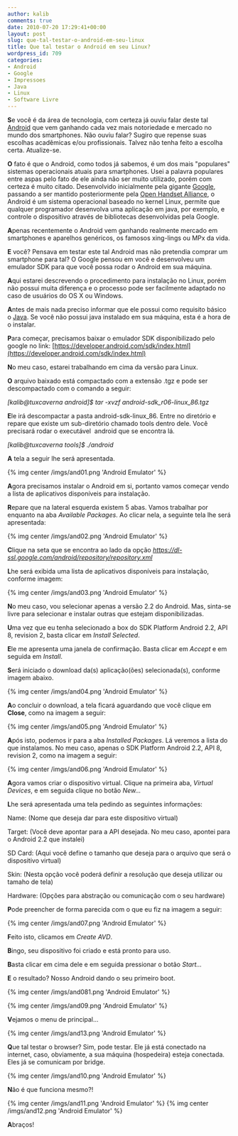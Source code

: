 ```yaml
---
author: kalib
comments: true
date: 2010-07-20 17:29:41+00:00
layout: post
slug: que-tal-testar-o-android-em-seu-linux
title: Que tal testar o Android em seu Linux?
wordpress_id: 709
categories:
- Android
- Google
- Impressoes
- Java
- Linux
- Software Livre
---
```


**S**e você é da área de tecnologia, com certeza já ouviu falar deste tal [Android](https://www.android.com/) que vem ganhando cada vez mais notoriedade e mercado no mundo dos smartphones. Não ouviu falar? Sugiro que repense suas escolhas acadêmicas e/ou profissionais. Talvez não tenha feito a escolha certa. Atualize-se.

**O** fato é que o Android, como todos já sabemos, é um dos mais "populares" sistemas operacionais atuais para smartphones. Usei a palavra populares entre aspas pelo fato de ele ainda não ser muito utilizado, porém com certeza é muito citado. Desenvolvido inicialmente pela gigante [Google](https://www.google.com), passando a ser mantido posteriormente pela [Open Handset Alliance](https://www.openhandsetalliance.com/), o Android é um sistema operacional baseado no kernel Linux, permite que qualquer programador desenvolva uma aplicação em java, por exemplo, e controle o dispositivo através de bibliotecas desenvolvidas pela Google.

**A**penas recentemente o Android vem ganhando realmente mercado em smartphones e aparelhos genéricos, os famosos xing-lings ou MPx da vida.

**E** você? Pensava em testar este tal Android mas não pretendia comprar um smartphone para tal? O Google pensou em você e desenvolveu um emulador SDK para que você possa rodar o Android em sua máquina.

**A**qui estarei descrevendo o procedimento para instalação no Linux, porém não possui muita diferença e o processo pode ser facilmente adaptado no caso de usuários do OS X ou Windows.

**A**ntes de mais nada preciso informar que ele possui como requisito básico o [Java](https://www.java.com/pt_BR/). Se você não possui java instalado em sua máquina, esta é a hora de o instalar.

**P**ara começar, precisamos baixar o emulador SDK disponibilizado pelo google no link: [https://developer.android.com/sdk/index.html](https://developer.android.com/sdk/index.html)

**N**o meu caso, estarei trabalhando em cima da versão para Linux.

**O** arquivo baixado está compactado com a extensão .tgz e pode ser descompactado com o comando a seguir:


_[kalib@tuxcaverna android]$ tar -xvzf android-sdk_r06-linux_86.tgz_


**E**le irá descompactar a pasta android-sdk-linux_86. Entre no diretório e repare que existe um sub-diretório chamado tools dentro dele. Você precisará rodar o executável  android que se encontra lá.

_[kalib@tuxcaverna tools]$ ./android_

**A** tela a seguir lhe será apresentada.


{% img center /imgs/and01.png 'Android Emulator' %}


**A**gora precisamos instalar o Android em si, portanto vamos começar vendo a lista de aplicativos disponíveis para instalação.

**R**epare que na lateral esquerda existem 5 abas. Vamos trabalhar por enquanto na aba _Available Packages_. Ao clicar nela, a seguinte tela lhe será apresentada:


{% img center /imgs/and02.png 'Android Emulator' %}

**C**lique na seta que se encontra ao lado da opção _https://dl-ssl.google.com/android/repository/repository.xml_

**L**he será exibida uma lista de aplicativos disponíveis para instalação, conforme imagem:


{% img center /imgs/and03.png 'Android Emulator' %}

**N**o meu caso, vou selecionar apenas a versão 2.2 do Android. Mas, sinta-se livre para selecionar e instalar outras que estejam disponibilizadas.

**U**ma vez que eu tenha selecionado a box do SDK Platform Android 2.2, API 8, revision 2, basta clicar em _Install Selected_.

**E**le me apresenta uma janela de confirmação. Basta clicar em _Accept_ e em seguida em _Install_.

**S**erá iniciado o download da(s) aplicação(ões) selecionada(s), conforme imagem abaixo.


{% img center /imgs/and04.png 'Android Emulator' %}

**A**o concluir o download, a tela ficará aguardando que você clique em **Close**, como na imagem a seguir:


{% img center /imgs/and05.png 'Android Emulator' %}

**A**pós isto, podemos ir para a aba _Installed Packages_. Lá veremos a lista do que instalamos. No meu caso, apenas o SDK Platform Android 2.2, API 8, revision 2, como na imagem a seguir:


{% img center /imgs/and06.png 'Android Emulator' %}

**A**gora vamos criar o dispositivo virtual. Clique na primeira aba, _Virtual Devices_, e em seguida clique no botão _New..._

**L**he será apresentada uma tela pedindo as seguintes informações:

Name: (Nome que deseja dar para este dispositivo virtual)

Target: (Você deve apontar para a API desejada. No meu caso, apontei para o Android 2.2 que instalei)

SD Card: (Aqui você define o tamanho que deseja para o arquivo que será o dispositivo virtual)

Skin: (Nesta opção você poderá definir a resolução que deseja utilizar ou tamaho de tela)

Hardware: (Opções para abstração ou comunicação com o seu hardware)

**P**ode preencher de forma parecida com o que eu fiz na imagem a seguir:


{% img center /imgs/and07.png 'Android Emulator' %}

**F**eito isto, clicamos em _Create AVD_.

**B**ingo, seu dispositivo foi criado e está pronto para uso.

**B**asta clicar em cima dele e em seguida pressionar o botão _Start..._

**E** o resultado? Nosso Android dando o seu primeiro boot.


{% img center /imgs/and081.png 'Android Emulator' %}



{% img center /imgs/and09.png 'Android Emulator' %}

**V**ejamos o menu de principal...


{% img center /imgs/and13.png 'Android Emulator' %}

**Q**ue tal testar o browser? Sim, pode testar. Ele já está conectado na internet, caso, obviamente, a sua máquina (hospedeira) esteja conectada. Eles já se comunicam por bridge.


{% img center /imgs/and10.png 'Android Emulator' %}



**N**ão é que funciona mesmo?!




{% img center /imgs/and11.png 'Android Emulator' %}
{% img center /imgs/and12.png 'Android Emulator' %}




**A**braços!